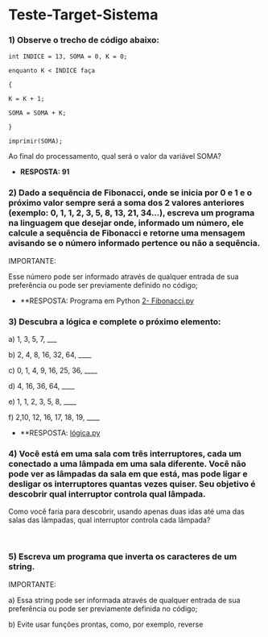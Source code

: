 # Teste-Target-Sistema
### **1) Observe o trecho de código abaixo:** ##
```
int INDICE = 13, SOMA = 0, K = 0;

enquanto K < INDICE faça

{

K = K + 1;

SOMA = SOMA + K;

}

imprimir(SOMA);
```


Ao final do processamento, qual será o valor da variável SOMA?
- **RESPOSTA: 91**


### **2) Dado a sequência de Fibonacci, onde se inicia por 0 e 1 e o próximo valor sempre será a soma dos 2 valores anteriores (exemplo: 0, 1, 1, 2, 3, 5, 8, 13, 21, 34...), escreva um programa na linguagem que desejar onde, informado um número, ele calcule a sequência de Fibonacci e retorne uma mensagem avisando se o número informado pertence ou não a sequência.** ##



IMPORTANTE:

Esse número pode ser informado através de qualquer entrada de sua preferência ou pode ser previamente definido no código;
- **RESPOSTA: Programa em Python [2- Fibonacci.py](https://github.com/Nimsay001/Teste-Target-Sistema/blob/main/2-%20Fibonacci.py)


### **3) Descubra a lógica e complete o próximo elemento:** ##



a) 1, 3, 5, 7, ___

b) 2, 4, 8, 16, 32, 64, ____

c) 0, 1, 4, 9, 16, 25, 36, ____

d) 4, 16, 36, 64, ____

e) 1, 1, 2, 3, 5, 8, ____

f) 2,10, 12, 16, 17, 18, 19, ____

- **RESPOSTA: [lógica.py](https://github.com/Nimsay001/Teste-Target-Sistema/blob/main/3-%20l%C3%B3gica.py)

### **4) Você está em uma sala com três interruptores, cada um conectado a uma lâmpada em uma sala diferente. Você não pode ver as lâmpadas da sala em que está, mas pode ligar e desligar os interruptores quantas vezes quiser. Seu objetivo é descobrir qual interruptor controla qual lâmpada.** ##

Como você faria para descobrir, usando apenas duas idas até uma das salas das lâmpadas, qual interruptor controla cada lâmpada?

 

### **5) Escreva um programa que inverta os caracteres de um string.** ##


IMPORTANTE:

a) Essa string pode ser informada através de qualquer entrada de sua preferência ou pode ser previamente definida no código;

b) Evite usar funções prontas, como, por exemplo, reverse

